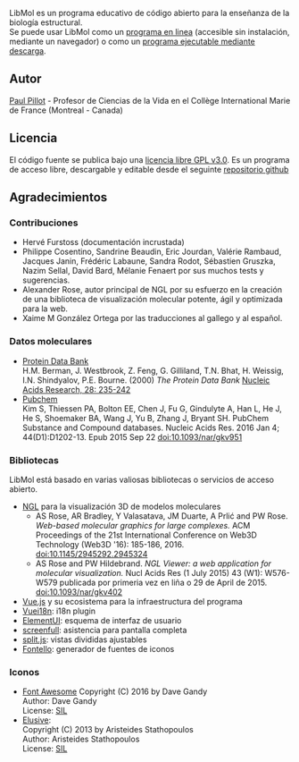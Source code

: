 LibMol es un programa educativo de código abierto para la enseñanza de la biología estructural.  
Se puede usar LibMol como un [programa en linea](https://libmol.org) (accesible sin instalación, mediante un navegador) o como un [programa ejecutable mediante descarga](https://libmol.org/downloads).

## Autor
[Paul Pillot](mailto:paul.pillot@libmol.org) - Profesor de Ciencias de la Vida en el Collège International Marie de France (Montreal - Canada)


## Licencia
El código fuente se publica bajo una [licencia libre GPL v3.0](https://www.gnu.org/licenses/gpl.html). Es un programa de acceso libre, descargable y editable desde el seguinte [repositorio github](https://github.com/ppillot/libmol)

## Agradecimientos
### Contribuciones
- Hervé Furstoss (documentación incrustada)
- Philippe Cosentino, Sandrine Beaudin, Eric Jourdan, Valérie Rambaud, Jacques Janin, Frédéric Labaune, Sandra Rodot, Sébastien Gruszka, Nazim Sellal, David Bard, Mélanie Fenaert por sus muchos tests y sugerencias.
- Alexander Rose, autor principal de NGL por su esfuerzo en la creación de una biblioteca de visualización molecular potente, ágil y optimizada para la web.
- Xaime M González Ortega por las traducciones al gallego y al español.

### Datos moleculares
- [Protein Data Bank](https://www.rcsb.org)  
H.M. Berman, J. Westbrook, Z. Feng, G. Gilliland, T.N. Bhat, H. Weissig, I.N. Shindyalov, P.E. Bourne.
(2000) _The Protein Data Bank_ [Nucleic Acids Research, 28: 235-242](https://www.ncbi.nlm.nih.gov/pmc/articles/PMC102472/)
- [Pubchem](https://pubchem.ncbi.nlm.nih.gov/)  
Kim S, Thiessen PA, Bolton EE, Chen J, Fu G, Gindulyte A, Han L, He J, He S, Shoemaker BA, Wang J, Yu B, Zhang J, Bryant SH. PubChem Substance and Compound databases. Nucleic Acids Res. 2016 Jan 4; 44(D1):D1202-13. Epub 2015 Sep 22 [doi:10.1093/nar/gkv951](http://dx.doi.org/10.1093/nar/gkv951)

### Bibliotecas
LibMol está basado en varias valiosas bibliotecas o servicios de acceso abierto.
- [NGL](https://github.com/arose/ngl) para la visualización 3D de modelos moleculares
  - AS Rose, AR Bradley, Y Valasatava, JM Duarte, A Prlić and PW Rose. _Web-based molecular graphics for large complexes._ ACM Proceedings of the 21st International Conference on Web3D Technology (Web3D '16): 185-186, 2016. [doi:10.1145/2945292.2945324](http://dx.doi.org/10.1145/2945292.2945324)
  - AS Rose and PW Hildebrand. _NGL Viewer: a web application for molecular visualization._ Nucl Acids Res (1 July 2015) 43 (W1): W576-W579 publicada por primeria vez en liña o 29 de April de 2015. [doi:10.1093/nar/gkv402](https://doi.org/10.1093/nar/gkv402)
- [Vue.js](https://vuejs.org/) y su ecosistema para la infraestructura del programa
- [Vuei18n](https://github.com/kazupon/vue-i18n): i18n plugin
- [ElementUI](http://element.eleme.io/#/en-US): esquema de interfaz de usuario
- [screenfull](https://www.npmjs.com/package/screenfull): asistencia para pantalla completa
- [split.js](https://nathancahill.github.io/Split.js/): vistas divididas ajustables
- [Fontello](http://fontello.com): generador de fuentes de iconos  

### Iconos 
- [Font Awesome](http://fortawesome.github.com/Font-Awesome/)
   Copyright (C) 2016 by Dave Gandy  
   Author:    Dave Gandy  
   License:   [SIL](http://scripts.sil.org/OFL)  
- [Elusive](http://aristeides.com/):  
   Copyright (C) 2013 by Aristeides Stathopoulos  
   Author:    Aristeides Stathopoulos  
   License:   [SIL](http://scripts.sil.org/OFL) 
